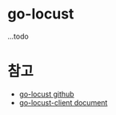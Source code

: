 # go-locust


...todo


# 참고
+ [go-locust github](https://github.com/amila-ku/go-locust)
+ [go-locust-client document](https://pkg.go.dev/github.com/amila-ku/go-locust-client#Stat)
